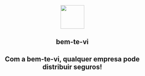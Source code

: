 
<div align="center">
  <img width="75" src="https://github.com/user-attachments/assets/f057b59e-cfad-47b7-b4df-df8dd0f91b2b">
  
  ## bem-te-vi
  ## Com a bem-te-vi, qualquer empresa pode distribuir seguros!
</div>

